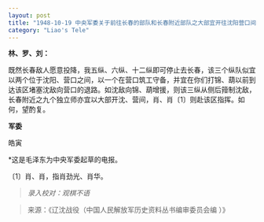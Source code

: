 ```yaml
---
layout: post
title: "1948-10-19 中央军委关于前往长春的部队和长春附近部队之大部宜开往沈阳营口间致林彪、罗荣桓、刘亚楼电"
category: "Liao's Tele"
---
```

**林、罗、刘：**

既然长春敌人愿意投降，我五纵、六纵、十二纵即可停止去长春，该三个纵队似宜以两个位于沈阳、营口之间，以一个在营口筑工守备，并宜在你们打锦、葫以前到达该区堵塞沈敌向营口的退路。如沈敌向锦、葫增援，则该三纵从侧后箝制沈敌，长春附近之九个独立师亦宜以大部开沈、营间，肖、肖〔1〕则赴该区指挥。如何，望酌复。

**军委**

皓寅

*这是毛泽东为中央军委起草的电报。

〔1〕肖、肖，指肖劲光、肖华。



> *录入校对：观棋不语*

> 来源：《辽沈战役（中国人民解放军历史资料丛书编审委员会编 ）》
